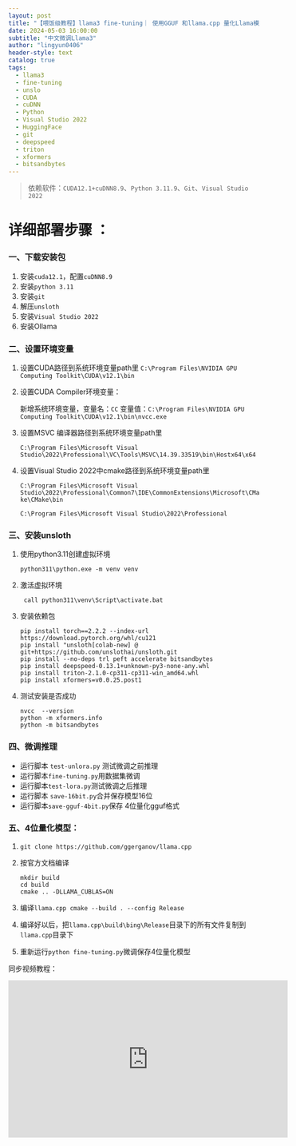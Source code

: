 ```yaml
---
layout: post
title: "【喂饭级教程】llama3 fine-tuning｜ 使用GGUF 和llama.cpp 量化Llama模型｜GPT4All接入量化模型，实现CPU推理聊天"
date: 2024-05-03 16:00:00
subtitle: "中文微调Llama3"
author: "lingyun0406"
header-style: text
catalog: true
tags:
  - llama3
  - fine-tuning
  - unslo
  - CUDA
  - cuDNN
  - Python
  - Visual Studio 2022
  - HuggingFace
  - git
  - deepspeed
  - triton
  - xformers
  - bitsandbytes
---
```



> 依赖软件：`CUDA12.1+cuDNN8.9`、`Python 3.11.9`、`Git`、`Visual Studio 2022`

# 详细部署步骤 ：

### 一、下载安装包

1. 安装`cuda12.1`，配置`cuDNN8.9` 
2. 安装`python 3.11` 
3. 安装`git` 
4. 解压`unsloth`
5. 安装`Visual Studio 2022`
6. 安装Ollama

### 二、设置环境变量

1. 设置CUDA路径到系统环境变量path里 
   `C:\Program Files\NVIDIA GPU Computing Toolkit\CUDA\v12.1\bin`

2. 设置CUDA Compiler环境变量：

   新增系统环境变量，变量名：`CC`  变量值：`C:\Program Files\NVIDIA GPU Computing Toolkit\CUDA\v12.1\bin\nvcc.exe`

3. 设置MSVC 编译器路径到系统环境变量path里

   `C:\Program Files\Microsoft Visual Studio\2022\Professional\VC\Tools\MSVC\14.39.33519\bin\Hostx64\x64`

4. 设置Visual Studio 2022中cmake路径到系统环境变量path里

   `C:\Program Files\Microsoft Visual Studio\2022\Professional\Common7\IDE\CommonExtensions\Microsoft\CMake\CMake\bin`

   `C:\Program Files\Microsoft Visual Studio\2022\Professional`

### 三、安装unsloth 

1. 使用python3.11创建虚拟环境 

   ```
   python311\python.exe -m venv venv 
   ```

2. 激活虚拟环境

   ```
    call python311\venv\Script\activate.bat
   ```

3. 安装依赖包 

   ```
   pip install torch==2.2.2 --index-url https://download.pytorch.org/whl/cu121
   pip install "unsloth[colab-new] @ git+https://github.com/unslothai/unsloth.git
   pip install --no-deps trl peft accelerate bitsandbytes 
   pip install deepspeed-0.13.1+unknown-py3-none-any.whl 
   pip install triton-2.1.0-cp311-cp311-win_amd64.whl 
   pip install xformers=v0.0.25.post1
   ```

4. 测试安装是否成功

   ```
   nvcc  --version 
   python -m xformers.info 
   python -m bitsandbytes 
   ```

###  四、微调推理

- 运行脚本 `test-unlora.py` 测试微调之前推理 
- 运行脚本`fine-tuning.py`用数据集微调  
- 运行脚本`test-lora.py`测试微调之后推理  
- 运行脚本 `save-16bit.py`合并保存模型16位   
- 运行脚本`save-gguf-4bit.py`保存 4位量化gguf格式

###  五、4位量化模型：

1. `git clone https://github.com/ggerganov/llama.cpp`

2. 按官方文档编译

   ```
   mkdir build 
   cd build 
   cmake .. -DLLAMA_CUBLAS=ON 
   ```

3. 编译`llama.cpp cmake --build . --config Release` 

   <!--如果上面这句编译命令无法执行，需要做以下操作： 复制这个路径下的 C:\Program Files\NVIDIA GPU Computing Toolkit\CUDA\v12.1\extras\visual_studio_integration\MSBuildExtensions 4个文件，粘贴到以下目录里 C:\Program Files (x86)\Microsoft Visual Studio\2022\BuildTools\MSBuild\Microsoft\VC\v170\BuildCustomizations--> 

4. 编译好以后，把`llama.cpp\build\bing\Release`目录下的所有文件复制到`llama.cpp`目录下 

5. 重新运行`python fine-tuning.py`微调保存4位量化模型

同步视频教程：
<iframe width="560" height="315" src="https://www.youtube.com/embed/pjvjMV4jzAI?si=qamT7TvPiyqIp0An" title="YouTube video player" frameborder="0" allow="accelerometer; autoplay; clipboard-write; encrypted-media; gyroscope; picture-in-picture; web-share" referrerpolicy="strict-origin-when-cross-origin" allowfullscreen></iframe>